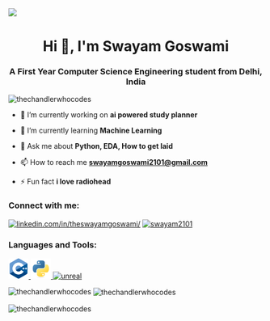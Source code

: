 <img src ="https://upload.wikimedia.org/wikipedia/commons/2/20/Matrix_Digital_rain_banner.gif">
<h1 align="center">Hi 👋, I'm Swayam Goswami</h1>
<h3 align="center">A First Year Computer Science Engineering student from Delhi, India</h3>

<p align="left"> <img src="https://komarev.com/ghpvc/?username=thechandlerwhocodes&label=Profile%20views&color=0e75b6&style=flat" alt="thechandlerwhocodes" /> </p>

- 🔭 I’m currently working on **ai powered study planner**

- 🌱 I’m currently learning **Machine Learning**

- 💬 Ask me about **Python, EDA, How to get laid**

- 📫 How to reach me **swayamgoswami2101@gmail.com**

- ⚡ Fun fact **i love radiohead**

<h3 align="left">Connect with me:</h3>
<p align="left">
<a href="https://linkedin.com/in/linkedin.com/in/theswayamgoswami/" target="blank"><img align="center" src="https://raw.githubusercontent.com/rahuldkjain/github-profile-readme-generator/master/src/images/icons/Social/linked-in-alt.svg" alt="linkedin.com/in/theswayamgoswami/" height="30" width="40" /></a>
<a href="https://kaggle.com/swayam2101" target="blank"><img align="center" src="https://raw.githubusercontent.com/rahuldkjain/github-profile-readme-generator/master/src/images/icons/Social/kaggle.svg" alt="swayam2101" height="30" width="40" /></a>
</p>

<h3 align="left">Languages and Tools:</h3>
<p align="left"> <a href="https://www.w3schools.com/cpp/" target="_blank" rel="noreferrer"> <img src="https://raw.githubusercontent.com/devicons/devicon/master/icons/cplusplus/cplusplus-original.svg" alt="cplusplus" width="40" height="40"/> </a> <a href="https://www.python.org" target="_blank" rel="noreferrer"> <img src="https://raw.githubusercontent.com/devicons/devicon/master/icons/python/python-original.svg" alt="python" width="40" height="40"/> </a> <a href="https://unrealengine.com/" target="_blank" rel="noreferrer"> <img src="https://raw.githubusercontent.com/kenangundogan/fontisto/036b7eca71aab1bef8e6a0518f7329f13ed62f6b/icons/svg/brand/unreal-engine.svg" alt="unreal" width="40" height="40"/> </a> </p>

<p><img align="left" src="https://github-readme-stats.vercel.app/api/top-langs?username=thechandlerwhocodes&show_icons=true&locale=en&layout=compact" alt="thechandlerwhocodes" /></p>

<p>&nbsp;<img align="center" src="https://github-readme-stats.vercel.app/api?username=thechandlerwhocodes&show_icons=true&locale=en" alt="thechandlerwhocodes" /></p>

<p><img align="center" src="https://github-readme-streak-stats.herokuapp.com/?user=thechandlerwhocodes&" alt="thechandlerwhocodes" /></p>

